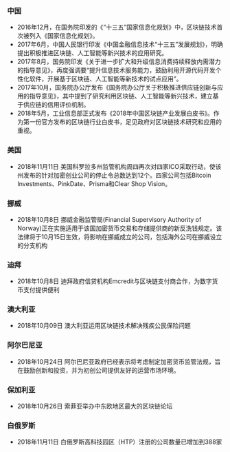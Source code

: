 ### 中国
- 2016年12月，在国务院印发的《“十三五”国家信息化规划》中，区块链技术首次被列入《国家信息化规划》。
- 2017年6月，中国人民银行印发《中国金融信息技术“十三五”发展规划》，明确提出积极推进区块链、人工智能等新兴技术的应用研究。
- 2017年8月，国务院印发《关于进一步扩大和升级信息消费持续释放内需潜力的指导意见》，再度强调要“提升信息技术服务能力，鼓励利用开源代码开发个性化软件，开展基于区块链、人工智能等新技术的试点应用”。
- 2017年10月，国务院办公厅发布《国务院办公厅关于积极推进供应链创新与应用的指导意见》，其中提到了研究利用区块链、人工智能等新兴技术，建立基于供应链的信用评价机制。
- 2018年5月，工业信息部正式发布《2018年中国区块链产业发展白皮书》。作为第一份官方发布的区块链行业白皮书，足见政府对区块链技术研究和应用的重视。

### 美国
- 2018年11月11日 美国科罗拉多州监管机构周四再次对四家ICO采取行动，使该州发布的针对加密创业公司的停止令总数达到12个。四家公司包括Bitcoin Investments、PinkDate、Prisma和Clear Shop Vision。


### 挪威
- 2018年10月8日 挪威金融监管局(Financial Supervisory Authority of Norway)正在实施适用于该国加密货币交易和存储提供商的新反洗钱规定。该法律将于10月15日生效，将影响在挪威成立的公司，包括海外公司在挪威设立的分支机构

### 迪拜
- 2018年10月8日 迪拜政府信贷机构Emcredit与区块链支付商合作，为数字货币支付提供便利

### 澳大利亚
- 2018年10月09日 澳大利亚运用区块链技术解决残疾公民保险问题

### 阿尔巴尼亚
- 2018年10月24日 阿尔巴尼亚政府已经表示将考虑制定加密货币监管法规，旨在鼓励创新和投资，并为初创公司提供友好的运营市场环境。

### 保加利亚
- 2018年10月26日 索菲亚举办中东欧地区最大的区块链论坛

### 白俄罗斯
- 2018年11月11日 白俄罗斯高科技园区（HTP）注册的公司数量已增加到388家

